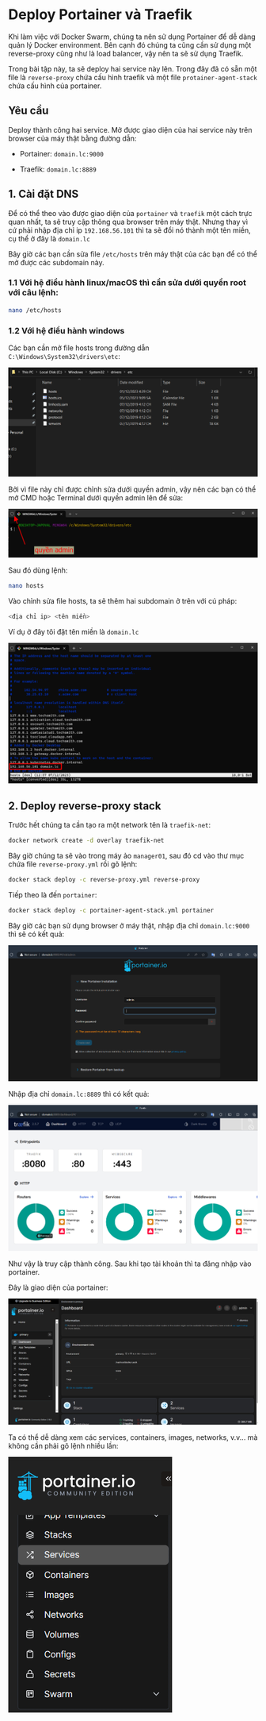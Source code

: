 # Deploy Portainer và Traefik
Khi làm việc với Docker Swarm, chúng ta nên sử dụng Portainer để dễ dàng quản lý Docker environment. Bên cạnh đó chúng ta cũng cần sử dụng một reverse-proxy cũng như là load balancer, vậy nên ta sẽ sử dụng Traefik.

Trong bài tập này, ta sẽ deploy hai service này lên. Trong đây đã có sẵn một file là `reverse-proxy` chứa cấu hình traefik và một file `protainer-agent-stack` chứa cấu hình của portainer.

## Yêu cầu

Deploy thành công hai service. Mở được giao diện của hai service này trên browser của máy thật bằng đường dẫn:

* Portainer: `domain.lc:9000`

* Traefik: `domain.lc:8889`


## 1. Cài đặt DNS

Để có thể theo vào được giao diện của `portainer` và `traefik` một cách trực quan nhất, ta sẽ truy cập thông qua browser trên máy thật. Nhưng thay vì cứ phải nhập địa chỉ ip `192.168.56.101` thì ta sẽ đổi nó thành một tên miền, cụ thể ở đây là `domain.lc`

Bây giờ các bạn cần sửa file `/etc/hosts` trên máy thật của các bạn để có thể mở được các subdomain này. 

### 1.1 Với hệ điều hành linux/macOS thì cần sửa dưới quyền root với câu lệnh:

```bash
nano /etc/hosts
```

### 1.2 Với hệ điều hành windows

Các bạn cần mở file hosts trong đường dẫn `C:\Windows\System32\drivers\etc`:

![Alt text](./images/hosts-windows.png)

Bởi vì file này chỉ được chỉnh sửa dưới quyền admin, vậy nên các bạn có thể mở CMD hoặc Terminal dưới quyền admin lên để sửa:

![Alt text](./images/terminal-admin.png)

Sau đó dùng lệnh:
```bash
nano hosts
```
Vào chỉnh sửa file hosts, ta sẽ thêm hai subdomain ở trên với cú pháp:

```bash
<địa chỉ ip> <tên miền>
```

Ví dụ ở đây tôi đặt tên miền là `domain.lc`

![Alt text](./images/edit-hosts.png)

## 2. Deploy reverse-proxy stack

Trước hết chúng ta cần tạo ra một network tên là `traefik-net`:

```bash
docker network create -d overlay traefik-net
```

Bây giờ chúng ta sẽ vào trong máy ảo `manager01`, sau đó cd vào thư mục chứa file `reverse-proxy.yml` rồi gõ lệnh:

```bash
docker stack deploy -c reverse-proxy.yml reverse-proxy
```

Tiếp theo là đến `portainer`:

```bash
docker stack deploy -c portainer-agent-stack.yml portainer
```

Bây giờ các bạn sử dụng browser ở máy thật, nhập địa chỉ `domain.lc:9000` thì sẽ có kết quả:

![Alt text](./images/portainer.png)

Nhập địa chỉ `domain.lc:8889` thì có kết quả:

![Alt text](./images/traefik.png)

Như vậy là truy cập thành công.
Sau khi tạo tài khoản thì ta đăng nhập vào portainer. 

Đây là giao diện của portainer:

![Alt text](./images/portainer-dashboard.png)

Ta có thể dễ dàng xem các services, containers, images, networks, v.v... mà không cần phải gõ lệnh nhiều lần:

![Alt text](./images/portainer-menu.png)
